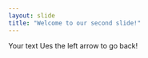 ```yaml
---
layout: slide
title: "Welcome to our second slide!"
---
```

Your text
Ues the left arrow to go back!

